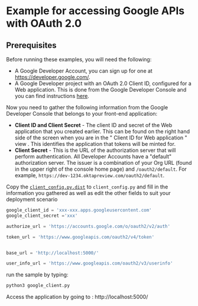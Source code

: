 
# Example for accessing Google APIs with OAuth 2.0

## Prerequisites

Before running these examples, you will need the following:

* A Google Developer Account, you can sign up for one at https://developer.google.com/.
* A Google Developer project with an OAuth 2.0 Client ID, configured for a Web application. This is done from the Google Developer Console and you can find instructions [here](https://developers.google.com/identity/protocols/oauth2). 



Now you need to gather the following information from the Google Developer Console that belongs to your front-end application:
- **Client ID and Client Secret**  - The client ID and secret of the Web application that you created earlier. This can be found on the  right hand side of the screen when you are in the " Client ID for Web application " view . This identifies the application that tokens will be minted for.
- **Client Secret** - This is the URL of the authorization server that will perform authentication.  All Developer Accounts have a "default" authorization server.  The issuer is a combination of your Org URL (found in the upper right of the console home page) and `/oauth2/default`. For example, `https://dev-1234.oktapreview.com/oauth2/default`.

Copy the [`client_config.py.dist`](client_config.py.dist) to `client_config.py` and fill in the information you gathered as well as edit the other fields to suit your deployment scenario

```python
google_client_id = 'xxx-xxx.apps.googleusercontent.com'
google_client_secret ='xxx'

authorize_url = 'https://accounts.google.com/o/oauth2/v2/auth'

token_url = 'https://www.googleapis.com/oauth2/v4/token'


base_url = 'http://localhost:5000/'

user_info_url = 'https://www.googleapis.com/oauth2/v3/userinfo' 
```

run the sample by typing:

``` bash
python3 google_client.py
```
Access the application by going to : http://localhost:5000/
